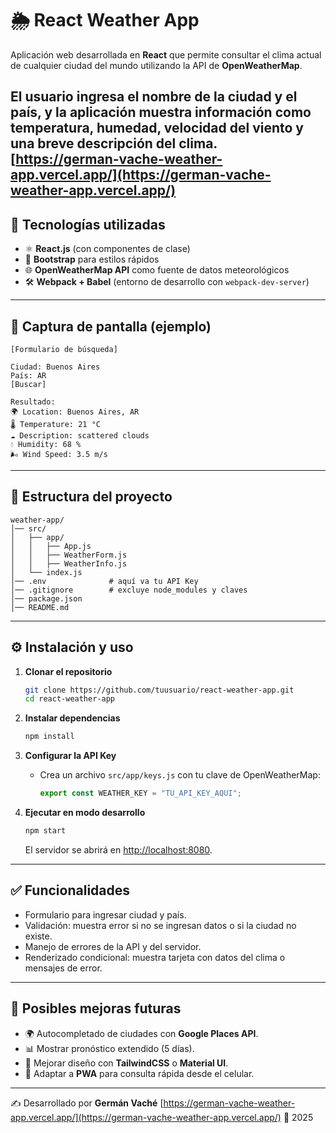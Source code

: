 
# 🌦️ React Weather App

Aplicación web desarrollada en **React** que permite consultar el clima actual de cualquier ciudad del mundo utilizando la API de **OpenWeatherMap**.  

El usuario ingresa el **nombre de la ciudad** y el **país**, y la aplicación muestra información como temperatura, humedad, velocidad del viento y una breve descripción del clima.
[https://german-vache-weather-app.vercel.app/](https://german-vache-weather-app.vercel.app/) 
---

## 🚀 Tecnologías utilizadas

- ⚛️ **React.js** (con componentes de clase)  
- 🎨 **Bootstrap** para estilos rápidos  
- 🌐 **OpenWeatherMap API** como fuente de datos meteorológicos  
- 🛠️ **Webpack + Babel** (entorno de desarrollo con `webpack-dev-server`)  

---

## 📸 Captura de pantalla (ejemplo)
 
```
[Formulario de búsqueda]

Ciudad: Buenos Aires
País: AR
[Buscar]

Resultado:
🌍 Location: Buenos Aires, AR  
🌡️ Temperature: 21 °C  
☁️ Description: scattered clouds  
💧 Humidity: 68 %  
🌬️ Wind Speed: 3.5 m/s
```

---

## 📂 Estructura del proyecto

```
weather-app/
│── src/
│   ├── app/
│   │   ├── App.js
│   │   ├── WeatherForm.js
│   │   ├── WeatherInfo.js
│   └── index.js
│── .env              # aquí va tu API Key
│── .gitignore        # excluye node_modules y claves
│── package.json
│── README.md

```

---

## ⚙️ Instalación y uso

1. **Clonar el repositorio**  
   ```bash
   git clone https://github.com/tuusuario/react-weather-app.git
   cd react-weather-app
   ```

2. **Instalar dependencias**  
   ```bash
   npm install
   ```

3. **Configurar la API Key**  
   - Crea un archivo `src/app/keys.js` con tu clave de OpenWeatherMap:
     ```js
     export const WEATHER_KEY = "TU_API_KEY_AQUI";
     ```

4. **Ejecutar en modo desarrollo**  
   ```bash
   npm start
   ```
   El servidor se abrirá en [http://localhost:8080](http://localhost:8080).

---

## ✅ Funcionalidades

- Formulario para ingresar ciudad y país.  
- Validación: muestra error si no se ingresan datos o si la ciudad no existe.  
- Manejo de errores de la API y del servidor.  
- Renderizado condicional: muestra tarjeta con datos del clima o mensajes de error.  

---

## 📌 Posibles mejoras futuras

- 🌍 Autocompletado de ciudades con **Google Places API**.  
- 📊 Mostrar pronóstico extendido (5 días).  
- 🎨 Mejorar diseño con **TailwindCSS** o **Material UI**.  
- 📱 Adaptar a **PWA** para consulta rápida desde el celular.  

---

✍️ Desarrollado por **Germán Vaché** 
 [https://german-vache-weather-app.vercel.app/](https://german-vache-weather-app.vercel.app/) 
📅 2025  
